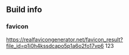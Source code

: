 ## Build info
### favicon
https://realfavicongenerator.net/favicon_result?file_id=p1i0h4kssdcapo5p1a6o2fo17vp6 123